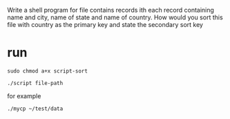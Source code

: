 Write a shell program for file contains records ith each record containing name and city, name of state and name of country. How would you sort this file with country as the primary key and state the secondary sort key

# run 

`sudo chmod a+x script-sort`

`./script file-path`

for example 

`./mycp ~/test/data `

